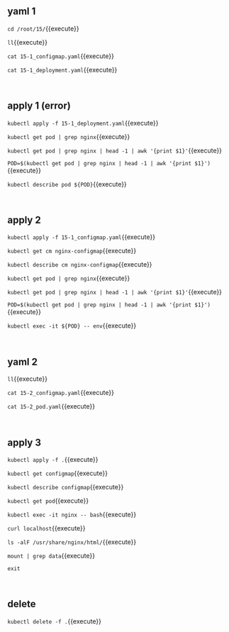 <br>

## yaml 1

`cd /root/15/`{{execute}}

`ll`{{execute}}

`cat 15-1_configmap.yaml`{{execute}}

`cat 15-1_deployment.yaml`{{execute}}

<br>

## apply 1 (error)

`kubectl apply -f 15-1_deployment.yaml`{{execute}}

`kubectl get pod | grep nginx`{{execute}}

`kubectl get pod | grep nginx | head -1 | awk '{print $1}'`{{execute}}

`POD=$(kubectl get pod | grep nginx | head -1 | awk '{print $1}')`{{execute}}

`kubectl describe pod ${POD}`{{execute}}

<br>

## apply 2

`kubectl apply -f 15-1_configmap.yaml`{{execute}}

`kubectl get cm nginx-configmap`{{execute}}

`kubectl describe cm nginx-configmap`{{execute}}

`kubectl get pod | grep nginx`{{execute}}

`kubectl get pod | grep nginx | head -1 | awk '{print $1}'`{{execute}}

`POD=$(kubectl get pod | grep nginx | head -1 | awk '{print $1}')`{{execute}}

`kubectl exec -it ${POD} -- env`{{execute}}

<br>

## yaml 2

`ll`{{execute}}

`cat 15-2_configmap.yaml`{{execute}}

`cat 15-2_pod.yaml`{{execute}}

<br>

## apply 3

`kubectl apply -f .`{{execute}}

`kubectl get configmap`{{execute}}

`kubectl describe configmap`{{execute}}

`kubectl get pod`{{execute}}

`kubectl exec -it nginx -- bash`{{execute}}

`curl localhost`{{execute}}

`ls -alF /usr/share/nginx/html/`{{execute}}

`mount | grep data`{{execute}}

`exit`

<br>

## delete

`kubectl delete -f .`{{execute}}
